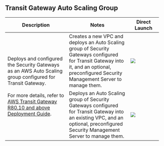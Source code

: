 ## Transit Gateway Auto Scaling Group
<table>
    <thead>
        <tr>
            <th>Description</th>
            <th>Notes</th>
            <th>Direct Launch</th>
        </tr>
    </thead>
    <tbody>
        <tr>
            <td rowspan="2" width="40%">
           Deploys and configured the Security Gateways as an AWS Auto Scaling group configured for Transit Gateway.<br/><br/> For more details, refer to <a href="https://sc1.checkpoint.com/documents/IaaS/WebAdminGuides/EN/CP_CloudGuard_AWS_Transit_Gateway/Default.htm" >AWS Transit Gateway R80.10 and above Deployment Guide</a>.
            </td>
            <td width="40%">Creates a new VPC and deploys an Auto Scaling group of Security Gateways configured for Transit Gateway into it, and an optional, preconfigured Security Management Server to manage them.</td>
            <td><a href="https://console.aws.amazon.com/cloudformation/home#/stacks/create/review?templateURL=https://cgi-cfts.s3.amazonaws.com/deprecated/autoscale/checkpoint-tgw-asg-master.yaml&stackName=Check-Point-TGW-AutoScaling"><img src="../../../../aws/images/launch.png"/></a></td>
        </tr>
        <tr>
            <td width="40%">Deploys an Auto Scaling group of Security Gateways configured for Transit Gateway into an existing VPC, and an optional, preconfigured Security Management Server to manage them.	</td>
            <td><a href="https://console.aws.amazon.com/cloudformation/home#/stacks/create/review?templateURL=https://cgi-cfts.s3.amazonaws.com/deprecated/autoscale/checkpoint-tgw-asg.yaml&stackName=Check-Point-TGW-AutoScaling"><img src="../../../../aws/images/launch.png"/></a></td>
        </tr>
    </tbody>
</table>
<br/>
<br/>